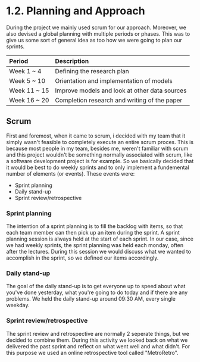<h1>1.2. Planning and Approach</h1>

During the project we mainly used scrum for our approach. Moreover, we also devised a global planning with multiple periods or phases. This was to give us some sort of general idea as too how we were going to plan our sprints.

Period | Description
:----- | :-----
Week 1 ~ 4 | Defining the research plan
Week 5 ~ 10 | Orientation and implementation of models
Week 11 ~ 15 | Improve models and look at other data sources
Week 16 ~ 20 | Completion research and writing of the paper

<h2>Scrum</h2>

First and foremost, when it came to scrum, i decided with my team that it simply wasn't feasible to completely execute an entire scrum proces. This is because most people in my team, besides me, weren't familiar with scrum and this project wouldn't be something normally associated with scrum, like a software development project is for example. So we basically decided that it would be best to do weekly sprints and to only implement a fundemental number of elements (or events). These events were:

- Sprint planning
- Daily stand-up
- Sprint review/retrospective

<h3>Sprint planning</h3>

The intention of a sprint planning is to fill the backlog with items, so that each team member can then pick up an item during the sprint. A sprint planning session is always held at the start of each sprint. In our case, since we had weekly sprints, the sprint planning was held each monday, often after the lectures. During this session we would discuss what we wanted to accomplish in the sprint, so we defined our items accordingly. 

<h3>Daily stand-up</h3>

The goal of the daily stand-up is to get everyone up to speed about what you've done yesterday, what you're going to do today and if there are any problems. We held the daily stand-up around 09:30 AM, every single weekday.

<h3>Sprint review/retrospective</h3>

The sprint review and retrospective are normally 2 seperate things, but we decided to combine them. During this activity we looked back on what we delivered the past sprint and reflect on what went well and what didn't. For this purpose we used an online retrospective tool called "MetroRetro".














